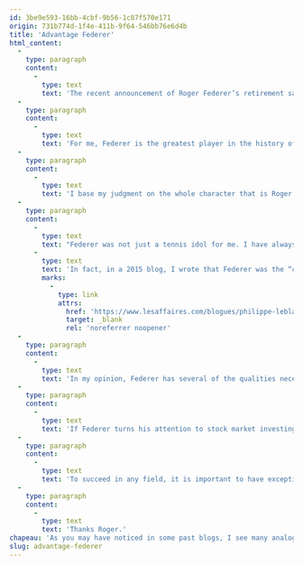 ```yaml
---
id: 3be9e593-16bb-4cbf-9b56-1c87f570e171
origin: 731b774d-1f4e-411b-9f64-546bb76e6d4b
title: 'Advantage Federer'
html_content:
  -
    type: paragraph
    content:
      -
        type: text
        text: 'The recent announcement of Roger Federer’s retirement saddened me. It’s hard to believe that my tennis idol will hang up his racquet after such a long and prolific career.'
  -
    type: paragraph
    content:
      -
        type: text
        text: 'For me, Federer is the greatest player in the history of tennis, period. Some will contradict me, pointing out that Nadal, with his 22 Grand Slam titles, or Djokovic, with his 21 titles, surpass Federer and his 20 titles. Others will say that Federer cannot be considered the GOAT (Greatest of All Times) when he registered more losses than wins against Nadal (16 wins – 24 losses) and Djokovic (23-27). In fact, I believe that Nadal is not very far behind Federer in the list of the greatest in the sport.'
  -
    type: paragraph
    content:
      -
        type: text
        text: 'I base my judgment on the whole character that is Roger Federer and the overall impact he has had on the sport over the past two decades. I think not only of the way he played tennis, the unique grace, style, and creativity of his game, I also think of the way he behaved on and off the court throughout his career, and the extraordinary example he set for his fans and young tennis enthusiasts. Federer raised the image of tennis to an unparalleled level in its history.'
  -
    type: paragraph
    content:
      -
        type: text
        text: "Federer was not just a tennis idol for me. I have always considered him an example to follow in life and… in investing.\_"
      -
        type: text
        text: 'In fact, in a 2015 blog, I wrote that Federer was the “cosmic twin” of Warren Buffett!'
        marks:
          -
            type: link
            attrs:
              href: 'https://www.lesaffaires.com/blogues/philippe-leblanc/federer-jumeau-cosmique-de-buffett/581574'
              target: _blank
              rel: 'noreferrer noopener'
  -
    type: paragraph
    content:
      -
        type: text
        text: 'In my opinion, Federer has several of the qualities necessary to succeed on the stock market in the long term: among others, his passion for the sport, his respect for its history and its great past champions, his humility, his “fair play”, his longevity, his ability to adapt to changing conditions and his desire to win.'
  -
    type: paragraph
    content:
      -
        type: text
        text: 'If Federer turns his attention to stock market investing from now on, trust me that he will do very well there over the next few decades.'
  -
    type: paragraph
    content:
      -
        type: text
        text: 'To succeed in any field, it is important to have exceptional mentors who will guide us in our actions and our decisions. Even though I’ve never met him, Federer is one of my mentors.'
  -
    type: paragraph
    content:
      -
        type: text
        text: 'Thanks Roger.'
chapeau: 'As you may have noticed in some past blogs, I see many analogies between the world of tennis (and sports in general) and that of investing.'
slug: advantage-federer
---
```

